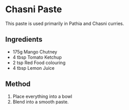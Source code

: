 # Chasni Paste

This paste is used primarily in Pathia and Chasni curries.
## Ingredients
- 175g Mango Chutney
- 4 tbsp Tomato Ketchup
- 2 tsp Red Food colouring
- 4 tbsp Lemon Juice 

## Method
1. Place everything into a bowl
1. Blend into a smooth paste.

